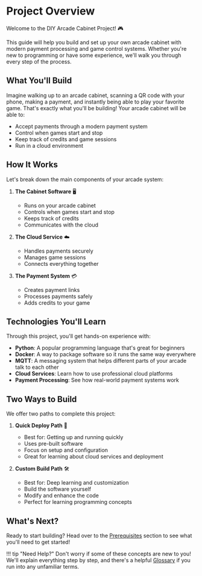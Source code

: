 # Project Overview

Welcome to the DIY Arcade Cabinet Project! 🎮 

This guide will help you build and set up your own arcade cabinet with modern payment processing and game control systems. Whether you're new to programming or have some experience, we'll walk you through every step of the process.

## What You'll Build

Imagine walking up to an arcade cabinet, scanning a QR code with your phone, making a payment, and instantly being able to play your favorite game. That's exactly what you'll be building! Your arcade cabinet will be able to:

- Accept payments through a modern payment system
- Control when games start and stop
- Keep track of credits and game sessions
- Run in a cloud environment

## How It Works

Let's break down the main components of your arcade system:

1. **The Cabinet Software** 🖥️
   - Runs on your arcade cabinet
   - Controls when games start and stop
   - Keeps track of credits
   - Communicates with the cloud

2. **The Cloud Service** ☁️
   - Handles payments securely
   - Manages game sessions
   - Connects everything together

3. **The Payment System** 💳
   - Creates payment links
   - Processes payments safely
   - Adds credits to your game

## Technologies You'll Learn

Through this project, you'll get hands-on experience with:

- **Python**: A popular programming language that's great for beginners
- **Docker**: A way to package software so it runs the same way everywhere
- **MQTT**: A messaging system that helps different parts of your arcade talk to each other
- **Cloud Services**: Learn how to use professional cloud platforms
- **Payment Processing**: See how real-world payment systems work

## Two Ways to Build

We offer two paths to complete this project:

1. **Quick Deploy Path** 🚀
   - Best for: Getting up and running quickly
   - Uses pre-built software
   - Focus on setup and configuration
   - Great for learning about cloud services and deployment

2. **Custom Build Path** 🛠️
   - Best for: Deep learning and customization
   - Build the software yourself
   - Modify and enhance the code
   - Perfect for learning programming concepts

## What's Next?

Ready to start building? Head over to the [Prerequisites](prerequisites.md) section to see what you'll need to get started!

!!! tip "Need Help?"
    Don't worry if some of these concepts are new to you! We'll explain everything step by step, and there's a helpful [Glossary](../reference/glossary.md) if you run into any unfamiliar terms.